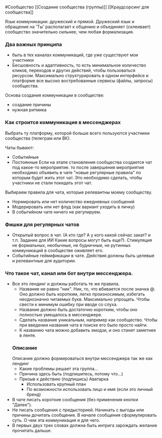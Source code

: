 #Сообщество 
[[Создание сообщества (группы)]]
[[Краудсорсинг для сообщества]]


Язык коммуникации: дружеский и прямой.
Дружеский язык и обращение на 'Ты' располагает к общению и объединяет (склеивает) сообщество значительно сильнее, чем любая формализация. 

### Два важных принципа
- быть в тех каналах коммуникаций, где уже существуют мои участники
- Бесшовность и адаптивность, то есть минимальное количество кликов, переходов и других действий, чтобы пользоваться ресурсом.
	Максимально структурировать в одном интерфейсе и платформе все высоко востребованные сервисы (файлы, запросы) сообщества.

Основа создания коммуникации в сообществе:
- создание причины
- нужная ритмика

### Как строится коммуникация в мессенджерах
Выбрать ту платформу, которой больше всего пользуются участники сообщества (телеграм или ВК).

Чаты бывают:
- Событийные
- Постоянные
Если на этапе становления сообщества создается чат под какое-то мероприятие. то после завершения мероприятия необходимо объявить в чате "новые регулярные правила" по которым будет жить этот чат. Это необходимо сделать, чтобы участники не стали покидать этот чат.

Выбираем правила для чата, которые релевантны моему сообществу.
- Нормировать или нет количество ежедневных сообщений
- Модерировать или нет флуд (как вариант уходить в личку)
- В событийном чате ничего не регулируем.

### Фишки для регулярных чатов
- Открытый вопрос в чат. (А кто где? А у кого какой сейчас закат? и т.п. Задание для ИИ Какие вопросы могут быть еще?). Стимуляция не формальных, необычные, не будничные, не рутинных коммуникаций в сообществе оживляет его.
- Событийные геймификации в чате. Действия должны быть целевые и релевантные для аудитории.

### Что такое чат, канал или бот внутри мессенджера.
- Все это лендинг и должны работать те же правила.
	- Название не равно "ник". Ник, то, что вбивается после значка @. Оно должно быть коротким, легко произносимым, избегать неоднозначно читаемых букв. Максимально упрощать. Чтобы свести к минимум ошибку при вводе со слуха.
	- Название должно быть достаточно коротким, чтобы оно полностью умещалось в мессенджере.
	- Сделать название уникальным, например как сообщество. Чтобы при введении названия чата в поиске его было просто найти.
	- К названию чата можно добавить эмодзи, и оно станет заметнее в ленте.
	### Описание
	Описание должно формироваться внутри мессенджера так же как лендинг
	- Какие проблемы решает эта группа...
	- Причина здесь быть (подпишитесь, потому что...)
	- Призыв к действию (подпишись)
	Аватарка
		- Использовать крупный план
		- По возможности использовать лицо и имя (если это личный бренд)
- В чате писать короткие сообщения (без применения кнопки "Далее").
- Не писать сообщения с предысторией. Начинать с выгоды или причины дочитать сообщение. В начале сообщения сформулировать суть. О чем эта коммуникация и для чего.
- В первых двух трех словах должна быть интрига зарождать желание прочитать дальше.